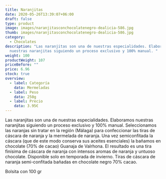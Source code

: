 ```yaml
---
title: Naranjitas
date: 2020-05-26T13:39:07+06:00
draft: false
type: product
image: images/naranjitasconchocolatenegro-dealicia-586.jpg
thumb: images/naranjitasconchocolatenegro-dealicia-586.jpg
category:
  - Chocolates
description: "Las naranjitas son una de nuestras especialidades. Elaboramos
  nuestras naranjitas siguiendo un proceso exclusivo y 100% manual. "
weight: 100
productWeight: 107
priceBefore: ""
price: 6.96
stock: true
overview:
  - label: Categoría
    data: Mermeladas
  - label: Peso
    data: 250g
  - label: Precio
    data: 3.95€
---
```

Las naranjitas son una de nuestras especialidades. Elaboramos nuestras naranjitas siguiendo un proceso exclusivo y 100% manual. Seleccionamos las naranjas sin tratar en la región (Málaga) para confeccionar las tiras de cáscara de naranja y la mermelada de naranja. Una vez semiconfitada la cáscara (que de este modo conserva sus aceites esenciales) la bañamos en chocolate (70% de cacao) Guanaja de Valrhona. El resultado es una tira finísima de cáscara de naranja con intensos aromas de naranja y untuoso chocolate. Disponible solo en temporada de invierno. Tiras de cáscara de naranja semi-confitada bañadas en chocolate negro 70% cacao.

Bolsita con 100 gr